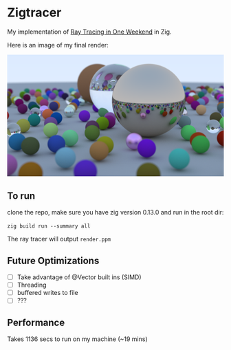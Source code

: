 # Zigtracer
My implementation of [Ray Tracing in One Weekend](https://raytracing.github.io/books/RayTracingInOneWeekend.html) in Zig. 

Here is an image of my final render:

![Render](render.png)

## To run
clone the repo, make sure you have zig version 0.13.0 and run in the root dir: 

`zig build run --summary all`

The ray tracer will output `render.ppm`

## Future Optimizations
- [ ] Take advantage of @Vector built ins (SIMD)
- [ ] Threading
- [ ] buffered writes to file
- [ ] ??? 

## Performance
Takes 1136 secs to run on my machine (~19 mins)
